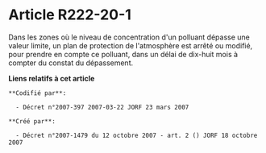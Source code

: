 # Article R222-20-1

Dans les zones où le niveau de concentration d'un polluant dépasse une valeur limite, un plan de protection de l'atmosphère
est arrêté ou modifié, pour prendre en compte ce polluant, dans un délai de dix-huit mois à compter du constat du
dépassement.

**Liens relatifs à cet article**

	**Codifié par**:

	  - Décret n°2007-397 2007-03-22 JORF 23 mars 2007

	**Créé par**:

	  - Décret n°2007-1479 du 12 octobre 2007 - art. 2 () JORF 18 octobre 2007
